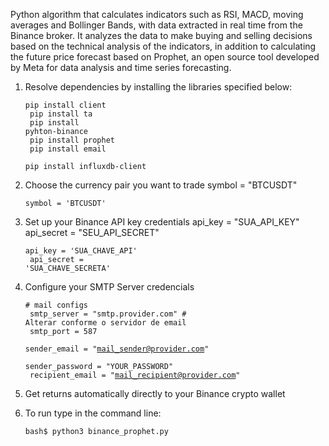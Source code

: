 Python algorithm that calculates indicators such as RSI, MACD, moving averages and Bollinger Bands, with data extracted in real time from the Binance broker. It analyzes the data to make buying and selling decisions based on the technical analysis of the indicators, in addition to calculating the future price forecast based on Prophet, an open source tool developed by Meta for data analysis and time series forecasting.

1. Resolve dependencies by installing the libraries specified below:<br />

   <code>pip install client<br />
    pip install ta<br />
    pip install pyhton-binance<br />
    pip install prophet<br />
    pip install email<br />
    pip install influxdb-client</code>
   
3. Choose the currency pair you want to trade
   symbol = "BTCUSDT"

   <code>symbol = 'BTCUSDT'</code>

3. Set up your Binance API key credentials
   api_key = "SUA_API_KEY"
   api_secret = "SEU_API_SECRET"

   <code>api_key = 'SUA_CHAVE_API'<br />
   api_secret = 'SUA_CHAVE_SECRETA'
   </code>

4. Configure your SMTP Server credencials

   <code># mail configs<br />
    smtp_server = "smtp.provider.com"  # Alterar conforme o servidor de email<br />
    smtp_port = 587<br />
    sender_email = "mail_sender@provider.com"<br />
    sender_password = "YOUR_PASSWORD"<br />
    recipient_email = "mail_recipient@provider.com"</code><br />
   
5. Get returns automatically directly to your Binance crypto wallet $$$$

6. To run type in the command line:<br />

   <code>bash$ python3 binance_prophet.py</code>
